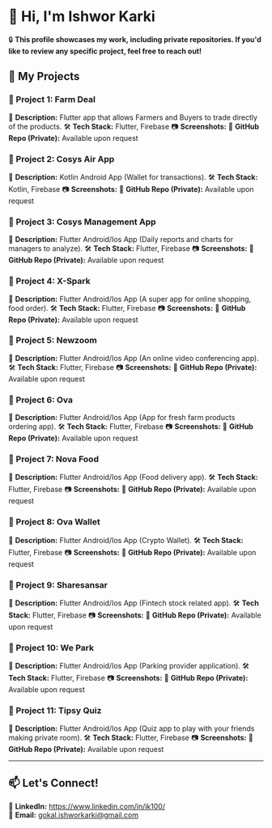 # 👋 Hi, I'm Ishwor Karki

🔒 **This profile showcases my work, including private repositories. If you'd like to review any specific project, feel free to reach out!**  

## 🚀 My Projects  

### 🔹 Project 1: Farm Deal
📌 **Description:** Flutter app that allows Farmers and Buyers to trade directly of the products.
🛠 **Tech Stack:** Flutter, Firebase
📷 **Screenshots:** 
🔗 **GitHub Repo (Private):** Available upon request  

### 🔹 Project 2: Cosys Air App
📌 **Description:** Kotlin Android App (Wallet for transactions).
🛠 **Tech Stack:** Kotlin, Firebase
📷 **Screenshots:** 
🔗 **GitHub Repo (Private):** Available upon request  

### 🔹 Project 3: Cosys Management App
📌 **Description:** Flutter Android/Ios App (Daily reports and charts for managers to analyze).
🛠 **Tech Stack:** Flutter, Firebase
📷 **Screenshots:** 
🔗 **GitHub Repo (Private):** Available upon request  

### 🔹 Project 4: X-Spark 
📌 **Description:** Flutter Android/Ios App (A super app for online shopping, food order).
🛠 **Tech Stack:** Flutter, Firebase
📷 **Screenshots:** 
🔗 **GitHub Repo (Private):** Available upon request  

### 🔹 Project 5: Newzoom
📌 **Description:** Flutter Android/Ios App (An online video conferencing app).
🛠 **Tech Stack:** Flutter, Firebase
📷 **Screenshots:** 
🔗 **GitHub Repo (Private):** Available upon request  

### 🔹 Project 6: Ova
📌 **Description:** Flutter Android/Ios App (App for fresh farm products ordering app).
🛠 **Tech Stack:** Flutter, Firebase
📷 **Screenshots:** 
🔗 **GitHub Repo (Private):** Available upon request  

### 🔹 Project 7: Nova Food
📌 **Description:** Flutter Android/Ios App (Food delivery app).
🛠 **Tech Stack:** Flutter, Firebase
📷 **Screenshots:** 
🔗 **GitHub Repo (Private):** Available upon request  

### 🔹 Project 8: Ova Wallet
📌 **Description:** Flutter Android/Ios App (Crypto Wallet).
🛠 **Tech Stack:** Flutter, Firebase
📷 **Screenshots:** 
🔗 **GitHub Repo (Private):** Available upon request  

### 🔹 Project 9: Sharesansar
📌 **Description:** Flutter Android/Ios App (Fintech stock related app).
🛠 **Tech Stack:** Flutter, Firebase
📷 **Screenshots:** 
🔗 **GitHub Repo (Private):** Available upon request  

### 🔹 Project 10: We Park
📌 **Description:** Flutter Android/Ios App (Parking provider application).
🛠 **Tech Stack:** Flutter, Firebase
📷 **Screenshots:** 
🔗 **GitHub Repo (Private):** Available upon request  

### 🔹 Project 11: Tipsy Quiz
📌 **Description:** Flutter Android/Ios App (Quiz app to play with your friends making private room).
🛠 **Tech Stack:** Flutter, Firebase
📷 **Screenshots:** 
🔗 **GitHub Repo (Private):** Available upon request  

 

---

## 📫 Let's Connect!  
💼 **LinkedIn:** https://www.linkedin.com/in/ik100/  
📧 **Email:** gokal.ishworkarki@gmail.com 

